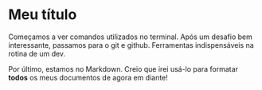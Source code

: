 # Meu título

Começamos a ver comandos utilizados no terminal. Após um desafio bem interessante, passamos para o git e github. Ferramentas indispensáveis na rotina de um dev.

Por último, estamos no Markdown.
Creio que irei usá-lo para formatar **todos** os meus documentos de agora em diante!